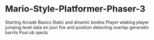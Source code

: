 # Mario-Style-Platformer-Phaser-3

Starting
Arcade Basics
Static and dinamic bodies
Player wlaking
player jumping
level data en json
fire and position
detecting overlap
generatin barrils
Pool ob ojects